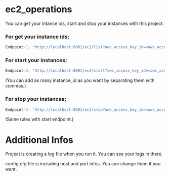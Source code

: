 # ec2_operations
You can get your intance ids, start and stop your instances with this project.

### For get your instance ids;

```go
Endpoint-1: "http://localhost:8081/ec2/list?aws_access_key_id=<aws_access_key>&aws_secret_access_key=<aws_secret_access_key>&region_name=<region_name>"

```

### For start your instances;

```go
Endpoint-2: "http://localhost:8081/ec2/start?aws_access_key_id=<aws_access_key>&aws_secret_access_key=<aws_secret_access_key>&region_name=<region_name>&InstanceIds=<instance_id1>,<instance_id2>,<instance_id3>" 


```

(You can add as many instance_id as you want by separating them with commas.)

### For stop your instances;

```go
Endpoint-3: "http://localhost:8081/ec2/stop?aws_access_key_id=<aws_access_key>&aws_secret_access_key=<aws_secret_access_key>&region_name=<region_name>&InstanceIds=<instance_id1>,<instance_id2>,<instance_id3>" 

```
(Same rules with start endpoint.)

# Additional Infos

Project is creating a log file when you run it. You can see your logs in there.

config.cfg file is including host and port infos. You can change them if you want.
